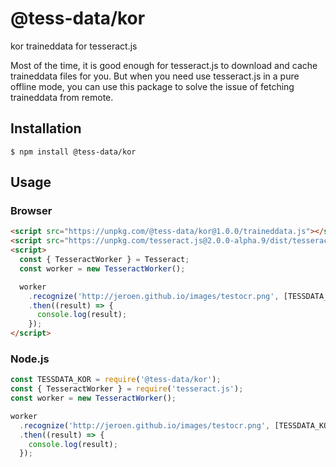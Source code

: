# @tess-data/kor

kor traineddata for tesseract.js

Most of the time, it is good enough for tesseract.js to download and cache traineddata files for you.
But when you need use tesseract.js in a pure offline mode, you can use this package to solve the issue of fetching traineddata from remote.

## Installation

```
$ npm install @tess-data/kor
```

## Usage

### Browser

```html
<script src="https://unpkg.com/@tess-data/kor@1.0.0/traineddata.js"></script>
<script src="https://unpkg.com/tesseract.js@2.0.0-alpha.9/dist/tesseract.min.js"></script>
<script>
  const { TesseractWorker } = Tesseract;
  const worker = new TesseractWorker();

  worker
    .recognize('http://jeroen.github.io/images/testocr.png', [TESSDATA_KOR])
    .then((result) => {
      console.log(result);
    });
</script>
```

### Node.js

```javascript
const TESSDATA_KOR = require('@tess-data/kor');
const { TesseractWorker } = require('tesseract.js');
const worker = new TesseractWorker();

worker
  .recognize('http://jeroen.github.io/images/testocr.png', [TESSDATA_KOR])
  .then((result) => {
    console.log(result);
  });
```
